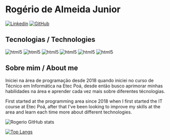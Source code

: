 # Rogério de Almeida Junior

[![Linkedin](https://img.shields.io/badge/LinkedIn-0077B5?style=for-the-badge&logo=linkedin&logoColor=white)](https://www.linkedin.com/in/rog%C3%A9rio-almeida-j%C3%BAnior-a011b5202/)
[![GitHub](https://img.shields.io/badge/GitHub-100000?style=for-the-badge&logo=github&logoColor=white)](https://github.com/RogerioAlmeidaJr)

## Tecnologias / Technologies

<div style = "display: inline-block">
    <img aling = "center" alt = "html5" src = "https://img.shields.io/badge/Java-ED8B00?style=for-the-badge&logo=openjdk&logoColor=white"/>
    <img aling = "center" alt = "html5" src = "https://img.shields.io/badge/C%23-239120?style=for-the-badge&logo=c-sharp&logoColor=white"/>
    <img aling = "center" alt = "html5" src = "https://img.shields.io/badge/Python-14354C?style=for-the-badge&logo=python&logoColor=white"/>
    <img aling = "center" alt = "html5" src = "https://img.shields.io/badge/HTML5-E34F26?style=for-the-badge&logo=html5&logoColor=white"/>
    <img aling = "center" alt = "html5" src = "https://img.shields.io/badge/CSS3-1572B6?style=for-the-badge&logo=css3&logoColor=white"/>
    <img aling = "center" alt = "html5" src = "https://img.shields.io/badge/PHP-777BB4?style=for-the-badge&logo=php&logoColor=white"/>
</div>

## Sobre mim / About me

Iniciei na área de programação desde 2018 quando iniciei no curso de Técnico em Informática na Etec Poá, desde então busco aprimorar minhas habilidades na área e aprender cada vez mais sobre diferentes técnologias.

First started at the programming area since 2018 when I first started the IT course at Etec Poá, after that I've been looking to improve my skills at the area and learn each time more about different technologies.

![Rogerio GitHub stats](https://github-readme-stats.vercel.app/api?username=RogerioAlmeidaJr&show_icons=true&theme=dracula)

[![Top Langs](https://github-readme-stats.vercel.app/api/top-langs/?username=RogerioAlmeidaJr&layout=donut)](https://github.com/anuraghazra/github-readme-stats)

